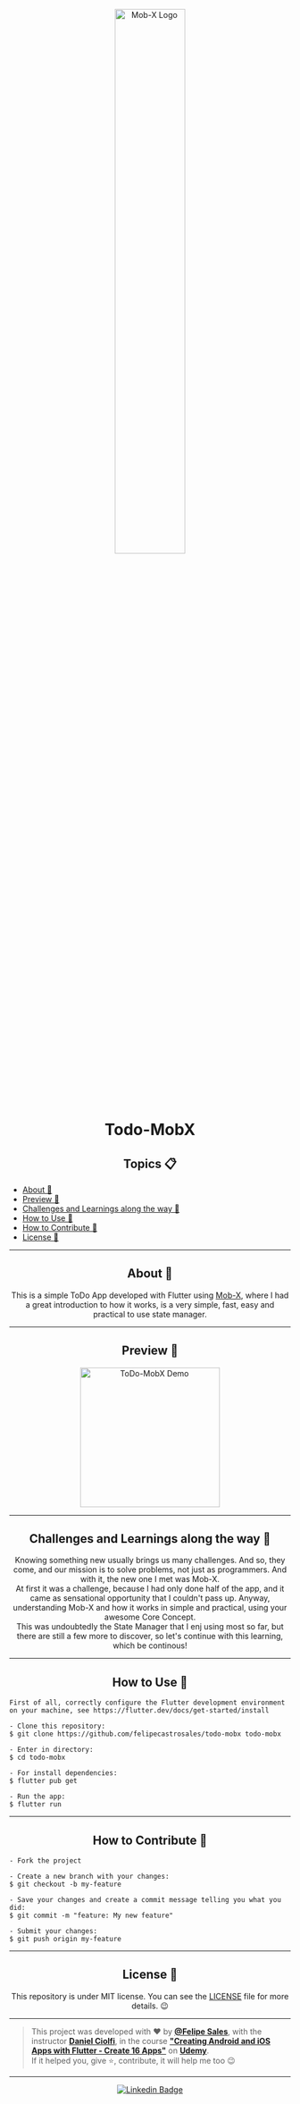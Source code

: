 <p align="center">
      <img src="https://miro.medium.com/max/2560/0*2G9zqliRAL8JsulT" width="50%" alt="Mob-X Logo"/>
</p>

<h1 align="center">Todo-MobX</h1>

<h2 align="center">Topics 📋</h2>

   <p>
   
   - [About 📖](#about-)
   - [Preview 📱](#preview-)
   - [Challenges and Learnings along the way 🤯](#challenges-and-learnings-along-the-way-)
   - [How to Use 🤔](#how-to-use-)
   - [How to Contribute 💪](#how-to-contribute-)
   - [License 📝](#license-)

   </p>

---

<h2 align="center">About 📖</h2>
   
<p align="center">
   This is a simple ToDo App developed with Flutter using <a href="https://medium.com/flutterdevs/working-with-mobx-in-flutter-6a56dbff7027">Mob-X</a>, where I had a great introduction to how it works, is a very simple, fast, easy and practical to use state manager.
</p>

---

<h2 align="center">Preview 📱</h2>

   <p align="center">
      <img src=
      "https://user-images.githubusercontent.com/59374587/106976993-38943a80-6738-11eb-8da2-ea06861f97e0.gif" 
      width="250" 
      alt="ToDo-MobX Demo">
   </p>

---

<h2 align="center">Challenges and Learnings along the way 🤯</h2>

<p align="center">
   Knowing something new usually brings us many challenges. And so, they come, and our mission is to solve problems, not just as programmers. And with it, the new one I met was Mob-X.<br>
   At first it was a challenge, because I had only done half of the app, and it came as sensational opportunity that I couldn't pass up. Anyway, understanding Mob-X and how it works in simple and practical, using your awesome Core Concept.<br>
   This was undoubtedly the State Manager that I enj using most so far, but there are still a few more to discover, so let's continue with this learning, which be continous!
</p>

---

<h2 align="center">How to Use 🤔</h2>

   ```
   First of all, correctly configure the Flutter development environment on your machine, see https://flutter.dev/docs/get-started/install
   
   - Clone this repository:
   $ git clone https://github.com/felipecastrosales/todo-mobx todo-mobx

   - Enter in directory:
   $ cd todo-mobx

   - For install dependencies:
   $ flutter pub get

   - Run the app: 
   $ flutter run
   ```

---

<h2 align="center">How to Contribute 💪</h2>

   ```
   - Fork the project 

   - Create a new branch with your changes:
   $ git checkout -b my-feature

   - Save your changes and create a commit message telling you what you did:
   $ git commit -m "feature: My new feature"

   - Submit your changes:
   $ git push origin my-feature
   ```

---

<h2 align="center">License 📝</h2>

<p align="center">
   This repository is under MIT license. You can see the <a href="https://github.com/felipecastrosales/todo-mobx/blob/master/LICENSE">LICENSE</a> file for more details. 😉
</p>

   ---

   >This project was developed with ❤️ by **[@Felipe Sales](https://www.linkedin.com/in/felipecastrosales/)**, with the instructor **[Daniel Ciolfi](https://linkedin.com/in/danielciolfi)**, in the course  **["Creating Android and iOS Apps with Flutter - Create 16 Apps"](https://www.udemy.com/course/curso-completo-flutter-app-android-ios/?referralCode=1355952A966260D40D18)** on **[Udemy](https://www.udemy.com/)**.<br>
   If it helped you, give ⭐, contribute, it will help me too 😉

---

   <div align="center">

   [![Linkedin Badge](https://img.shields.io/badge/-Felipe%20Sales-292929?style=flat-square&logo=Linkedin&logoColor=white&link=https://www.linkedin.com/in/felipecastrosales/)](https://www.linkedin.com/in/felipecastrosales/)

   </div>
